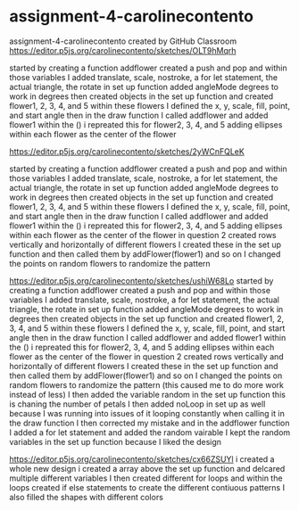 # assignment-4-carolinecontento
assignment-4-carolinecontento created by GitHub Classroom
https://editor.p5js.org/carolinecontento/sketches/OLT9hMqrh

started by creating a function addflower
created a push and pop and within those variables I added translate, scale, nostroke, a for let statement, the actual triangle, the rotate
in set up function added angleMode degrees to work in degrees
then created objects in the set up function and created flower1, 2, 3, 4, and 5
within these flowers I defined the x, y, scale, fill, point, and start angle
then in the draw function I called addflower and added flower1 within the ()
i repreated this for flower2, 3, 4, and 5
adding ellipses within each flower as the center of the flower

https://editor.p5js.org/carolinecontento/sketches/2yWCnFQLeK

started by creating a function addflower
created a push and pop and within those variables I added translate, scale, nostroke, a for let statement, the actual triangle, the rotate
in set up function added angleMode degrees to work in degrees
then created objects in the set up function and created flower1, 2, 3, 4, and 5
within these flowers I defined the x, y, scale, fill, point, and start angle
then in the draw function I called addflower and added flower1 within the ()
i repreated this for flower2, 3, 4, and 5
adding ellipses within each flower as the center of the flower
in question 2 created rows vertically and horizontally of different flowers
I created these in the set up function and then called them by addFlower(flower1) and so on
I changed the points on random flowers to randomize the pattern

https://editor.p5js.org/carolinecontento/sketches/ushiW68Lo
started by creating a function addflower
created a push and pop and within those variables I added translate, scale, nostroke, a for let statement, the actual triangle, the rotate
in set up function added angleMode degrees to work in degrees
then created objects in the set up function and created flower1, 2, 3, 4, and 5
within these flowers I defined the x, y, scale, fill, point, and start angle
then in the draw function I called addflower and added flower1 within the ()
i repreated this for flower2, 3, 4, and 5
adding ellipses within each flower as the center of the flower
in question 2 created rows vertically and horizontally of different flowers
I created these in the set up function and then called them by addFlower(flower1) and so on
I changed the points on random flowers to randomize the pattern
(this caused me to do more work instead of less)
I then added the variable random in the set up function this is chaning the number of petals
I then added noLoop in set up as well because I was running into issues of it looping constantly when calling it in the draw function
I then corrected my mistake and in the addflower function I added a for let statement and added the random vairable
I kept the random variables in the set up function because I liked the design


https://editor.p5js.org/carolinecontento/sketches/cx66ZSUYl
i created a whole new design
i created a array above the set up function
and delcared multiple different variables
I then created different for loops and within the loops created if else statements to create the different contiuous patterns
I also filled the shapes with different colors
